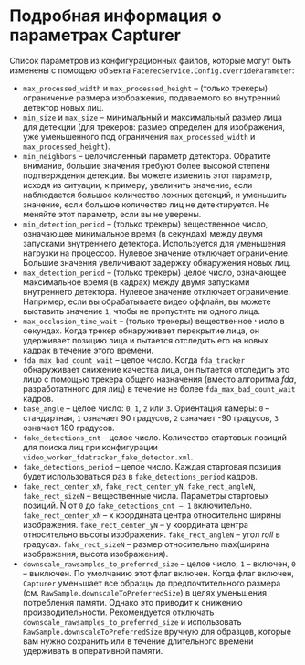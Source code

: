 # Подробная информация о параметрах Capturer 

Список параметров из конфигурационных файлов, которые могут быть изменены с помощью объекта `FacerecService.Config.overrideParameter`:

* `max_processed_width` и `max_processed_height` – (только трекеры) ограничение размера изображения, подаваемого во внутренний детектор новых лиц.
* `min_size` и `max_size` – минимальный и максимальный размер лица для детекции (для трекеров: размер определен для изображения, уже уменьшенного под ограничения `max_processed_width` и `max_processed_height`).
* `min_neighbors` – целочисленный параметр детектора. Обратите внимание, большие значения требуют более высокой степени подтверждения детекции. Вы можете изменить этот параметр, исходя из ситуации, к примеру, увеличить значение, если наблюдается большое количество ложных детекций, и уменьшить значение, если большое количество лиц не детектируется. Не меняйте этот параметр, если вы не уверены.
* `min_detection_period` – (только трекеры) вещественное число, означающее минимальное время (в секундах) между двумя запусками внутреннего детектора. Используется для уменьшения нагрузки на процессор. Нулевое значение отключает ограничение. Большие значения увеличивают задержку обнаружения новых лиц.
* `max_detection_period` – (только трекеры) целое число, означающее максимальное время (в кадрах) между двумя запусками внутреннего детектора. Нулевое значение отключает ограничение. Например, если вы обрабатываете видео оффлайн, вы можете выставить значение `1`, чтобы не пропустить ни одного лица.
* `max_occlusion_time_wait` – (только трекеры) вещественное число в секундах. Когда трекер обнаруживает перекрытие лица, он удерживает позицию лица и пытается отследить его на новых кадрах в течение этого времени.
* `fda_max_bad_count_wait` – целое число. Когда `fda_tracker` обнаруживает снижение качества лица, он пытается отследить это лицо с помощью трекера общего назначения (вместо алгоритма *fda*, разработатнного для лиц) в течение не более `fda_max_bad_count_wait` кадров.
* `base_angle` – целое число: `0`, `1`, `2` или `3`. Ориентация камеры: `0` – стандартная, `1` означает 90 градусов, `2` означает -90 градусов, `3` означает 180 градусов.
* `fake_detections_cnt` – целое число. Количество стартовых позиций для поиска лиц при конфигурации `video_worker_fdatracker_fake_detector.xml`.
* `fake_detections_period` – целое число. Каждая стартовая позиция будет использоваться раз в `fake_detections_period` кадров.
* `fake_rect_center_xN`, `fake_rect_center_yN`, `fake_rect_angleN`, `fake_rect_sizeN` – вещественные числа. Параметры стартовых позиций. N от `0` до `fake_detections_cnt – 1` включительно. `fake_rect_center_xN` – x координата центра относительно ширины изображения. `fake_rect_center_yN` – y координата центра относительно высоты изображения. `fake_rect_angleN` – угол *roll* в градусах. `fake_rect_sizeN` – размер относительно max(ширина изображения, высота изображения).
* `downscale_rawsamples_to_preferred_size` – целое число, `1` – включен, `0` – выключен. По умолчанию этот флаг включен. Когда флаг включен, `Capturer` уменьшает все образцы до предпочтительного размера (см. `RawSample.downscaleToPreferredSize`) в целях уменьшения потребления памяти. Однако это приводит к снижению производительности. Рекомендуется отключать `downscale_rawsamples_to_preferred_size` и использовать `RawSample.downscaleToPreferredSize` вручную для образцов, которые вам нужно сохранить или в течение длительного времени удерживать в оперативной памяти.
